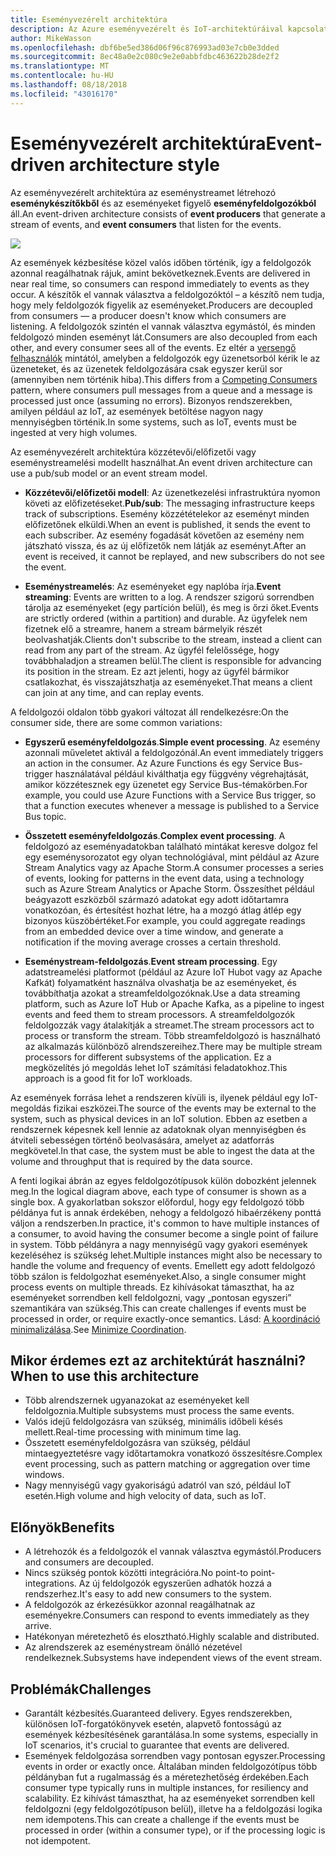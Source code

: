 ```yaml
---
title: Eseményvezérelt architektúra
description: Az Azure eseményvezérelt és IoT-architektúráival kapcsolatos előnyök, kihívások és ajánlott eljárások ismertetése
author: MikeWasson
ms.openlocfilehash: dbf6be5ed386d06f96c876993ad03e7cb0e3dded
ms.sourcegitcommit: 8ec48a0e2c080c9e2e0abbfdbc463622b28de2f2
ms.translationtype: MT
ms.contentlocale: hu-HU
ms.lasthandoff: 08/18/2018
ms.locfileid: "43016170"
---
```

# <a name="event-driven-architecture-style"></a><span data-ttu-id="81d8f-103">Eseményvezérelt architektúra</span><span class="sxs-lookup"><span data-stu-id="81d8f-103">Event-driven architecture style</span></span>

<span data-ttu-id="81d8f-104">Az eseményvezérelt architektúra az eseménystreamet létrehozó **eseménykészítőkből** és az eseményeket figyelő **eseményfeldolgozókból** áll.</span><span class="sxs-lookup"><span data-stu-id="81d8f-104">An event-driven architecture consists of **event producers** that generate a stream of events, and **event consumers** that listen for the events.</span></span> 

![](./images/event-driven.svg)

<span data-ttu-id="81d8f-105">Az események kézbesítése közel valós időben történik, így a feldolgozók azonnal reagálhatnak rájuk, amint bekövetkeznek.</span><span class="sxs-lookup"><span data-stu-id="81d8f-105">Events are delivered in near real time, so consumers can respond immediately to events as they occur.</span></span> <span data-ttu-id="81d8f-106">A készítők el vannak választva a feldolgozóktól – a készítő nem tudja, hogy mely feldolgozók figyelik az eseményeket.</span><span class="sxs-lookup"><span data-stu-id="81d8f-106">Producers are decoupled from consumers &mdash; a producer doesn't know which consumers are listening.</span></span> <span data-ttu-id="81d8f-107">A feldolgozók szintén el vannak választva egymástól, és minden feldolgozó minden eseményt lát.</span><span class="sxs-lookup"><span data-stu-id="81d8f-107">Consumers are also decoupled from each other, and every consumer sees all of the events.</span></span> <span data-ttu-id="81d8f-108">Ez eltér a [versengő felhasználók][competing-consumers] mintától, amelyben a feldolgozók egy üzenetsorból kérik le az üzeneteket, és az üzenetek feldolgozására csak egyszer kerül sor (amennyiben nem történik hiba).</span><span class="sxs-lookup"><span data-stu-id="81d8f-108">This differs from a [Competing Consumers][competing-consumers] pattern, where consumers pull messages from a queue and a message is processed just once (assuming no errors).</span></span> <span data-ttu-id="81d8f-109">Bizonyos rendszerekben, amilyen például az IoT, az események betöltése nagyon nagy mennyiségben történik.</span><span class="sxs-lookup"><span data-stu-id="81d8f-109">In some systems, such as IoT, events must be ingested at very high volumes.</span></span>

<span data-ttu-id="81d8f-110">Az eseményvezérelt architektúra közzétevői/előfizetői vagy eseménystreamelési modellt használhat.</span><span class="sxs-lookup"><span data-stu-id="81d8f-110">An event driven architecture can use a pub/sub model or an event stream model.</span></span> 

- <span data-ttu-id="81d8f-111">**Közzétevői/előfizetői modell**: Az üzenetkezelési infrastruktúra nyomon követi az előfizetéseket.</span><span class="sxs-lookup"><span data-stu-id="81d8f-111">**Pub/sub**: The messaging infrastructure keeps track of subscriptions.</span></span> <span data-ttu-id="81d8f-112">Esemény közzétételekor az eseményt minden előfizetőnek elküldi.</span><span class="sxs-lookup"><span data-stu-id="81d8f-112">When an event is published, it sends the event to each subscriber.</span></span> <span data-ttu-id="81d8f-113">Az esemény fogadását követően az esemény nem játszható vissza, és az új előfizetők nem látják az eseményt.</span><span class="sxs-lookup"><span data-stu-id="81d8f-113">After an event is received, it cannot be replayed, and new subscribers do not see the event.</span></span> 

- <span data-ttu-id="81d8f-114">**Eseménystreamelés**: Az eseményeket egy naplóba írja.</span><span class="sxs-lookup"><span data-stu-id="81d8f-114">**Event streaming**: Events are written to a log.</span></span> <span data-ttu-id="81d8f-115">A rendszer szigorú sorrendben tárolja az eseményeket (egy partíción belül), és meg is őrzi őket.</span><span class="sxs-lookup"><span data-stu-id="81d8f-115">Events are strictly ordered (within a partition) and durable.</span></span> <span data-ttu-id="81d8f-116">Az ügyfelek nem fizetnek elő a streamre, hanem a stream bármelyik részét beolvashatják.</span><span class="sxs-lookup"><span data-stu-id="81d8f-116">Clients don't subscribe to the stream, instead a client can read from any part of the stream.</span></span> <span data-ttu-id="81d8f-117">Az ügyfél felelőssége, hogy továbbhaladjon a streamen belül.</span><span class="sxs-lookup"><span data-stu-id="81d8f-117">The client is responsible for advancing its position in the stream.</span></span> <span data-ttu-id="81d8f-118">Ez azt jelenti, hogy az ügyfél bármikor csatlakozhat, és visszajátszhatja az eseményeket.</span><span class="sxs-lookup"><span data-stu-id="81d8f-118">That means a client can join at any time, and can replay events.</span></span>

<span data-ttu-id="81d8f-119">A feldolgozói oldalon több gyakori változat áll rendelkezésre:</span><span class="sxs-lookup"><span data-stu-id="81d8f-119">On the consumer side, there are some common variations:</span></span>

- <span data-ttu-id="81d8f-120">**Egyszerű eseményfeldolgozás**.</span><span class="sxs-lookup"><span data-stu-id="81d8f-120">**Simple event processing**.</span></span> <span data-ttu-id="81d8f-121">Az esemény azonnali műveletet aktivál a feldolgozónál.</span><span class="sxs-lookup"><span data-stu-id="81d8f-121">An event immediately triggers an action in the consumer.</span></span> <span data-ttu-id="81d8f-122">Az Azure Functions és egy Service Bus-trigger használatával például kiválthatja egy függvény végrehajtását, amikor közzétesznek egy üzenetet egy Service Bus-témakörben.</span><span class="sxs-lookup"><span data-stu-id="81d8f-122">For example, you could use Azure Functions with a Service Bus trigger, so that a function executes whenever a message is published to a Service Bus topic.</span></span>

- <span data-ttu-id="81d8f-123">**Összetett eseményfeldolgozás**.</span><span class="sxs-lookup"><span data-stu-id="81d8f-123">**Complex event processing**.</span></span> <span data-ttu-id="81d8f-124">A feldolgozó az eseményadatokban található mintákat keresve dolgoz fel egy eseménysorozatot egy olyan technológiával, mint például az Azure Stream Analytics vagy az Apache Storm.</span><span class="sxs-lookup"><span data-stu-id="81d8f-124">A consumer processes a series of events, looking for patterns in the event data, using a technology such as Azure Stream Analytics or Apache Storm.</span></span> <span data-ttu-id="81d8f-125">Összesíthet például beágyazott eszközből származó adatokat egy adott időtartamra vonatkozóan, és értesítést hozhat létre, ha a mozgó átlag átlép egy bizonyos küszöbértéket.</span><span class="sxs-lookup"><span data-stu-id="81d8f-125">For example, you could aggregate readings from an embedded device over a time window, and generate a notification if the moving average crosses a certain threshold.</span></span> 

- <span data-ttu-id="81d8f-126">**Eseménystream-feldolgozás**.</span><span class="sxs-lookup"><span data-stu-id="81d8f-126">**Event stream processing**.</span></span> <span data-ttu-id="81d8f-127">Egy adatstreamelési platformot (például az Azure IoT Hubot vagy az Apache Kafkát) folyamatként használva olvashatja be az eseményeket, és továbbíthatja azokat a streamfeldolgozóknak.</span><span class="sxs-lookup"><span data-stu-id="81d8f-127">Use a data streaming platform, such as Azure IoT Hub or Apache Kafka, as a pipeline to ingest events and feed them to stream processors.</span></span> <span data-ttu-id="81d8f-128">A streamfeldolgozók feldolgozzák vagy átalakítják a streamet.</span><span class="sxs-lookup"><span data-stu-id="81d8f-128">The stream processors act to process or transform the stream.</span></span> <span data-ttu-id="81d8f-129">Több streamfeldolgozó is használható az alkalmazás különböző alrendszereihez.</span><span class="sxs-lookup"><span data-stu-id="81d8f-129">There may be multiple stream processors for different subsystems of the application.</span></span> <span data-ttu-id="81d8f-130">Ez a megközelítés jó megoldás lehet IoT számítási feladatokhoz.</span><span class="sxs-lookup"><span data-stu-id="81d8f-130">This approach is a good fit for IoT workloads.</span></span>

<span data-ttu-id="81d8f-131">Az események forrása lehet a rendszeren kívüli is, ilyenek például egy IoT-megoldás fizikai eszközei.</span><span class="sxs-lookup"><span data-stu-id="81d8f-131">The source of the events may be external to the system, such as physical devices in an IoT solution.</span></span> <span data-ttu-id="81d8f-132">Ebben az esetben a rendszernek képesnek kell lennie az adatoknak olyan mennyiségben és átviteli sebességen történő beolvasására, amelyet az adatforrás megkövetel.</span><span class="sxs-lookup"><span data-stu-id="81d8f-132">In that case, the system must be able to ingest the data at the volume and throughput that is required by the data source.</span></span>

<span data-ttu-id="81d8f-133">A fenti logikai ábrán az egyes feldolgozótípusok külön dobozként jelennek meg.</span><span class="sxs-lookup"><span data-stu-id="81d8f-133">In the logical diagram above, each type of consumer is shown as a single box.</span></span> <span data-ttu-id="81d8f-134">A gyakorlatban sokszor előfordul, hogy egy feldolgozó több példánya fut is annak érdekében, nehogy a feldolgozó hibaérzékeny ponttá váljon a rendszerben.</span><span class="sxs-lookup"><span data-stu-id="81d8f-134">In practice, it's common to have multiple instances of a consumer, to avoid having the consumer become a single point of failure in system.</span></span> <span data-ttu-id="81d8f-135">Több példányra a nagy mennyiségű vagy gyakori események kezeléséhez is szükség lehet.</span><span class="sxs-lookup"><span data-stu-id="81d8f-135">Multiple instances might also be necessary to handle the volume and frequency of events.</span></span> <span data-ttu-id="81d8f-136">Emellett egy adott feldolgozó több szálon is feldolgozhat eseményeket.</span><span class="sxs-lookup"><span data-stu-id="81d8f-136">Also, a single consumer might process events on multiple threads.</span></span> <span data-ttu-id="81d8f-137">Ez kihívásokat támaszthat, ha az eseményeket sorrendben kell feldolgozni, vagy „pontosan egyszeri” szemantikára van szükség.</span><span class="sxs-lookup"><span data-stu-id="81d8f-137">This can create challenges if events must be processed in order, or require exactly-once semantics.</span></span> <span data-ttu-id="81d8f-138">Lásd: [A koordináció minimalizálása][minimize-coordination].</span><span class="sxs-lookup"><span data-stu-id="81d8f-138">See [Minimize Coordination][minimize-coordination].</span></span> 

## <a name="when-to-use-this-architecture"></a><span data-ttu-id="81d8f-139">Mikor érdemes ezt az architektúrát használni?</span><span class="sxs-lookup"><span data-stu-id="81d8f-139">When to use this architecture</span></span>

- <span data-ttu-id="81d8f-140">Több alrendszernek ugyanazokat az eseményeket kell feldolgoznia.</span><span class="sxs-lookup"><span data-stu-id="81d8f-140">Multiple subsystems must process the same events.</span></span> 
- <span data-ttu-id="81d8f-141">Valós idejű feldolgozásra van szükség, minimális időbeli késés mellett.</span><span class="sxs-lookup"><span data-stu-id="81d8f-141">Real-time processing with minimum time lag.</span></span>
- <span data-ttu-id="81d8f-142">Összetett eseményfeldolgozásra van szükség, például mintaegyeztetésre vagy időtartamokra vonatkozó összesítésre.</span><span class="sxs-lookup"><span data-stu-id="81d8f-142">Complex event processing, such as pattern matching or aggregation over time windows.</span></span>
- <span data-ttu-id="81d8f-143">Nagy mennyiségű vagy gyakoriságú adatról van szó, például IoT esetén.</span><span class="sxs-lookup"><span data-stu-id="81d8f-143">High volume and high velocity of data, such as IoT.</span></span>

## <a name="benefits"></a><span data-ttu-id="81d8f-144">Előnyök</span><span class="sxs-lookup"><span data-stu-id="81d8f-144">Benefits</span></span>

- <span data-ttu-id="81d8f-145">A létrehozók és a feldolgozók el vannak választva egymástól.</span><span class="sxs-lookup"><span data-stu-id="81d8f-145">Producers and consumers are decoupled.</span></span>
- <span data-ttu-id="81d8f-146">Nincs szükség pontok közötti integrációra.</span><span class="sxs-lookup"><span data-stu-id="81d8f-146">No point-to point-integrations.</span></span> <span data-ttu-id="81d8f-147">Az új feldolgozók egyszerűen adhatók hozzá a rendszerhez.</span><span class="sxs-lookup"><span data-stu-id="81d8f-147">It's easy to add new consumers to the system.</span></span>
- <span data-ttu-id="81d8f-148">A feldolgozók az érkezésükkor azonnal reagálhatnak az eseményekre.</span><span class="sxs-lookup"><span data-stu-id="81d8f-148">Consumers can respond to events immediately as they arrive.</span></span> 
- <span data-ttu-id="81d8f-149">Hatékonyan méretezhető és elosztható.</span><span class="sxs-lookup"><span data-stu-id="81d8f-149">Highly scalable and distributed.</span></span> 
- <span data-ttu-id="81d8f-150">Az alrendszerek az eseménystream önálló nézetével rendelkeznek.</span><span class="sxs-lookup"><span data-stu-id="81d8f-150">Subsystems have independent views of the event stream.</span></span>

## <a name="challenges"></a><span data-ttu-id="81d8f-151">Problémák</span><span class="sxs-lookup"><span data-stu-id="81d8f-151">Challenges</span></span>

- <span data-ttu-id="81d8f-152">Garantált kézbesítés.</span><span class="sxs-lookup"><span data-stu-id="81d8f-152">Guaranteed delivery.</span></span> <span data-ttu-id="81d8f-153">Egyes rendszerekben, különösen IoT-forgatókönyvek esetén, alapvető fontosságú az események kézbesítésének garantálása.</span><span class="sxs-lookup"><span data-stu-id="81d8f-153">In some systems, especially in IoT scenarios, it's crucial to guarantee that events are delivered.</span></span>
- <span data-ttu-id="81d8f-154">Események feldolgozása sorrendben vagy pontosan egyszer.</span><span class="sxs-lookup"><span data-stu-id="81d8f-154">Processing events in order or exactly once.</span></span> <span data-ttu-id="81d8f-155">Általában minden feldolgozótípus több példányban fut a rugalmasság és a méretezhetőség érdekében.</span><span class="sxs-lookup"><span data-stu-id="81d8f-155">Each consumer type typically runs in multiple instances, for resiliency and scalability.</span></span> <span data-ttu-id="81d8f-156">Ez kihívást támaszthat, ha az eseményeket sorrendben kell feldolgozni (egy feldolgozótípuson belül), illetve ha a feldolgozási logika nem idempotens.</span><span class="sxs-lookup"><span data-stu-id="81d8f-156">This can create a challenge if the events must be processed in order (within a consumer type), or if the processing logic is not idempotent.</span></span>

 <!-- links -->

[competing-consumers]: ../../patterns/competing-consumers.md
[minimize-coordination]: ../design-principles/minimize-coordination.md


